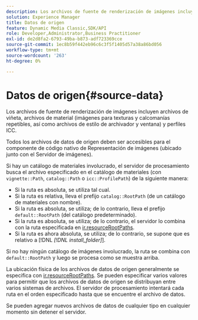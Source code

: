 ```yaml
---
description: Los archivos de fuente de renderización de imágenes incluyen archivos de viñeta, archivos de material (imágenes para texturas y calcomanías repetibles, así como archivos de estilo de archivador y ventana) y perfiles ICC.
solution: Experience Manager
title: Datos de origen
feature: Dynamic Media Classic,SDK/API
role: Developer,Administrator,Business Practitioner
exl-id: de2d8fa2-6793-49ba-b873-adf723369cce
source-git-commit: 1ec8b59f442eb96c6c3f5f1405d57a38a86bd056
workflow-type: tm+mt
source-wordcount: '263'
ht-degree: 0%

---
```


# Datos de origen{#source-data}

Los archivos de fuente de renderización de imágenes incluyen archivos de viñeta, archivos de material (imágenes para texturas y calcomanías repetibles, así como archivos de estilo de archivador y ventana) y perfiles ICC.

Todos los archivos de datos de origen deben ser accesibles para el componente de código nativo de Representación de imágenes (ubicado junto con el Servidor de imágenes).

Si hay un catálogo de materiales involucrado, el servidor de procesamiento busca el archivo especificado en el catálogo de materiales (con `vignette::Path`, `catalog::Path` o `icc::ProfilePath`) de la siguiente manera:

* Si la ruta es absoluta, se utiliza tal cual.
* Si la ruta es relativa, lleva el prefijo `catalog::RootPath` (de un catálogo de materiales con nombre).
* Si la ruta es absoluta, se utiliza; de lo contrario, lleva el prefijo `default::RootPath` (del catálogo predeterminado).
* Si la ruta es absoluta, se utiliza; de lo contrario, el servidor lo combina con la ruta especificada en [ir.resourceRootPaths](../../../../../../ir-api/server-admin/image-rendering-api-ref/c-ir-server-administration/c-ir-configuration-settings-reference/c-ir-resource-root-folders.md#concept-39a34d2239934079bb396e1bf568a9c2).
* Si la ruta es ahora absoluta, se utiliza; de lo contrario, se supone que es relativo a [!DNL *[!DNL install_folder]*].

Si no hay ningún catálogo de imágenes involucrado, la ruta se combina con `default::RootPath` y luego se procesa como se muestra arriba.

La ubicación física de los archivos de datos de origen generalmente se especifica con [ir.resourceRootPaths](../../../../../../ir-api/server-admin/image-rendering-api-ref/c-ir-server-administration/c-ir-configuration-settings-reference/c-ir-resource-root-folders.md#concept-39a34d2239934079bb396e1bf568a9c2). Se pueden especificar varios valores para permitir que los archivos de datos de origen se distribuyan entre varios sistemas de archivos. El servidor de procesamiento intentará cada ruta en el orden especificado hasta que se encuentre el archivo de datos.

Se pueden agregar nuevos archivos de datos de cualquier tipo en cualquier momento sin detener el servidor.
